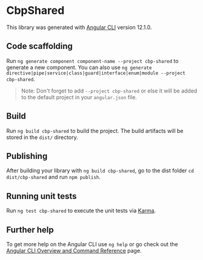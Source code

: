 # CbpShared

This library was generated with [Angular CLI](https://github.com/angular/angular-cli) version 12.1.0.

## Code scaffolding

Run `ng generate component component-name --project cbp-shared` to generate a new component. You can also use `ng generate directive|pipe|service|class|guard|interface|enum|module --project cbp-shared`.
> Note: Don't forget to add `--project cbp-shared` or else it will be added to the default project in your `angular.json` file. 

## Build

Run `ng build cbp-shared` to build the project. The build artifacts will be stored in the `dist/` directory.

## Publishing

After building your library with `ng build cbp-shared`, go to the dist folder `cd dist/cbp-shared` and run `npm publish`.

## Running unit tests

Run `ng test cbp-shared` to execute the unit tests via [Karma](https://karma-runner.github.io).

## Further help

To get more help on the Angular CLI use `ng help` or go check out the [Angular CLI Overview and Command Reference](https://angular.io/cli) page.
